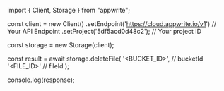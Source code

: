 import { Client, Storage } from "appwrite";

const client = new Client()
    .setEndpoint('https://cloud.appwrite.io/v1') // Your API Endpoint
    .setProject('5df5acd0d48c2'); // Your project ID

const storage = new Storage(client);

const result = await storage.deleteFile(
    '<BUCKET_ID>', // bucketId
    '<FILE_ID>' // fileId
);

console.log(response);
